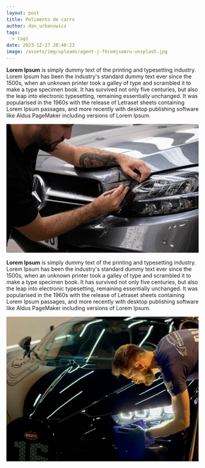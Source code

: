 ```yaml
---
layout: post
title: Polimento de carro
author: dan_urbanowicz
tags:
  - tag1
date: 2023-12-27 20:40:23
image: /assets/img/uploads/agent-j-f6romjsomru-unsplash.jpg
---
```



**Lorem Ipsum** is simply dummy text of the printing and typesetting industry. Lorem Ipsum has been the industry's standard dummy text ever since the 1500s, when an unknown printer took a galley of type and scrambled it to make a type specimen book. It has survived not only five centuries, but also the leap into electronic typesetting, remaining essentially unchanged. It was popularised in the 1960s with the release of Letraset sheets containing Lorem Ipsum passages, and more recently with desktop publishing software like Aldus PageMaker including versions of Lorem Ipsum.

![](/assets/img/uploads/deniz-demirci-dljelfmdpoc-unsplash.jpg)

<!--StartFragment-->

**Lorem Ipsum** is simply dummy text of the printing and typesetting industry. Lorem Ipsum has been the industry's standard dummy text ever since the 1500s, when an unknown printer took a galley of type and scrambled it to make a type specimen book. It has survived not only five centuries, but also the leap into electronic typesetting, remaining essentially unchanged. It was popularised in the 1960s with the release of Letraset sheets containing Lorem Ipsum passages, and more recently with desktop publishing software like Aldus PageMaker including versions of Lorem Ipsum.

<!--EndFragment-->

![](/assets/img/uploads/agent-j-f6romjsomru-unsplash.jpg)
